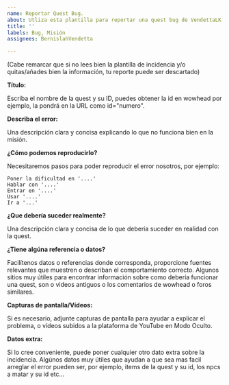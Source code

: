 ```yaml
---
name: Reportar Quest Bug.
about: Utliza esta plantilla para reportar una quest bug de VendettaLK.
title: ''
labels: Bug, Misión
assignees: BernislahVendetta

---
```


(Cabe remarcar que si no lees bien la plantilla de incidencia y/o quitas/añades bien la información, tu reporte puede ser descartado)

**Título:**

Escriba el nombre de la quest y su ID, puedes obtener la id en wowhead por ejemplo, la pondrá en la URL como id="numero".
 
**Describa el error:**

Una descripción clara y concisa explicando lo que no funciona bien en la misión.

**¿Cómo podemos reproducirlo?**

Necesitaremos pasos para poder reproducir el error nosotros, por ejemplo:

```
Poner la dificultad en '....'
Hablar con '....'
Entrar en '....'
Usar '....'
Ir a '...'
```
**¿Que debería suceder realmente?**

Una descripción clara y concisa de lo que debería suceder en realidad con la quest.

**¿Tiene algúna referencia o datos?**

Facilítenos datos o referencias donde corresponda, proporcione fuentes relevantes que muestren o describan el comportamiento correcto. Algunos sitios muy útiles para encontrar información sobre como debería funcionar una quest, son o videos antiguos o los comentarios de wowhead o foros similares.

**Capturas de pantalla/Vídeos:**

Si es necesario, adjunte capturas de pantalla para ayudar a explicar el problema, o vídeos subidos a la plataforma de YouTube en Modo Oculto.

**Datos extra:**

Si lo cree conveniente, puede poner cualquier otro dato extra sobre la incidencia. Algúnos datos muy útiles que ayudan a que sea mas facil arreglar el error pueden ser, por ejemplo, items de la quest y su id, los npcs a matar y su id etc...
